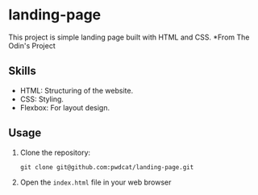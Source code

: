 # landing-page
This project is simple landing page built with HTML and CSS. *From The Odin's Project

## Skills

- HTML: Structuring of the website.
- CSS: Styling.
- Flexbox: For layout design.

## Usage
1. Clone the repository:
    ```
    git clone git@github.com:pwdcat/landing-page.git
    ```
2. Open the `index.html` file in your web browser
